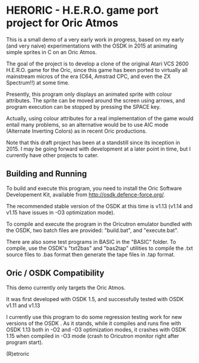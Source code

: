 # HERORIC - H.E.R.O. game port project for Oric Atmos

This is a small demo of a very early work in progress, based on my early  (and very naive) experimentations with the OSDK in 2015 at animating simple sprites in C on an Oric Atmos.

The goal of the project is to develop a clone of the original Atari VCS 2600 H.E.R.O. game for the Oric, since this game has been ported to virtually all mainstream micros of the era (C64, Amstrad CPC, and even the ZX Spectrum!!) at some time.

Presently, this program only displays an animated sprite with colour attributes. The sprite can be moved around the screen using arrows, and program execution can be stopped by pressing the SPACE key.

Actually, using colour attributes for a real implementation of the game would entail many problems, so an alternative would be to use AIC mode (Alternate Inverting Colors) as in recent Oric productions.

Note that this draft project has been at a standstill since its inception in 2015. I may be going forward with development at a later point in time, but I currently have other projects to cater.


## Building and Running

To build and execute this program, you need to install the Oric Software Developement Kit, available  from http://osdk.defence-force.org/.

The recommended stable version of the OSDK at this time is  v1.13 (v1.14 and v1.15 have issues in -O3 optimization mode).

To compile and execute the program in the Oricutron emulator bundled with the OSDK, two batch files are provided: "build.bat", and "execute.bat".

There are also some test programs in BASIC in the "BASIC" folder. To compile, use the OSDK's  "txt2bas" and "bas2tap" utilities to compile the .txt source files to .bas format then generate the tape files in .tap format. 


## Oric / OSDK Compatibility

This demo currently only targets the Oric Atmos.

It was first developed with OSDK 1.5, and successfully tested with OSDK v1.11 and v1.13

I currently use this program to do some regression testing work for new versions of the OSDK . As it stands, while it compiles and runs fine with OSDK 1.13 both in -O2 and -O3 optimization modes, it crashes with OSDK 1.15 when compiled in -O3 mode (crash to Oricutron monitor right after program start).

(R)etroric
